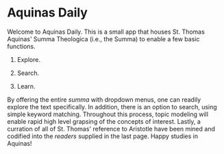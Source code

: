 # Aquinas Daily
Welcome to Aquinas Daily. This is a small app that houses St. Thomas Aquinas' Summa Theologica (i.e., the Summa) to enable a few basic functions.

1. Explore.

2. Search.

3. Learn.


By offering the entire <em>summa</em> with dropdown menus, one can readily explore the text specifically. In addition, there is an option to search, using simple keyword matching. Throughout this process, topic modeling will enable rapid high level grapsing of the concepts of interest. Lastly, a curration of all of St. Thomas' reference to Aristotle have been mined and codified into the <em>readers</em> supplied in the last page. Happy studies in Aquinas!
